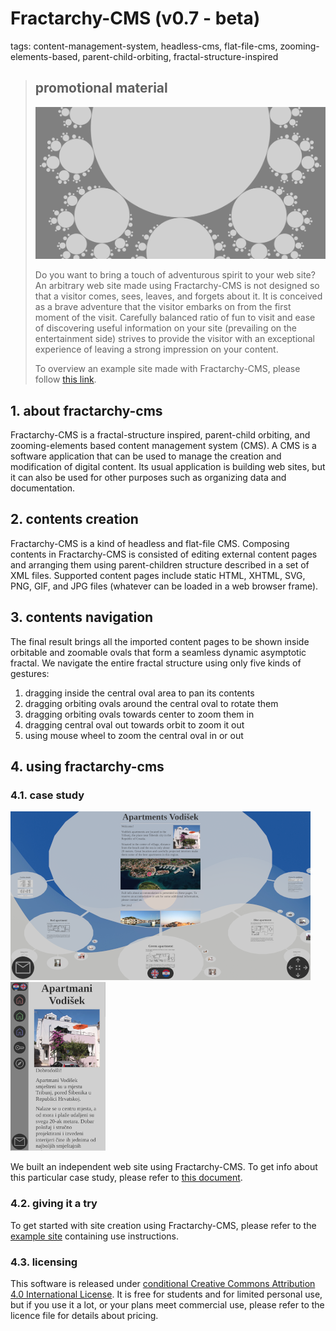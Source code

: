 # Fractarchy-CMS (v0.7 - beta)

tags: content-management-system, headless-cms, flat-file-cms, zooming-elements-based, parent-child-orbiting, fractal-structure-inspired

> ## promotional material
> 
> ![](media/socmedia.png)
> 
> Do you want to bring a touch of adventurous spirit to your web site? An arbitrary web site made using Fractarchy-CMS is not designed so that a visitor comes, sees, leaves, and forgets about it. It is conceived as a brave adventure that the visitor embarks on from the first moment of the visit. Carefully balanced ratio of fun to visit and ease of discovering useful information on your site (prevailing on the entertainment side) strives to provide the visitor with an exceptional experience of leaving a strong impression on your content.
> 
> To overview an example site made with Fractarchy-CMS, please follow [this link](https://fractarchy.github.io/fractarchy-cms/).

## 1. about fractarchy-cms

Fractarchy-CMS is a fractal-structure inspired, parent-child orbiting, and zooming-elements based content management system (CMS). A CMS is a software application that can be used to manage the creation and modification of digital content. Its usual application is building web sites, but it can also be used for other purposes such as organizing data and documentation.

## 2. contents creation

Fractarchy-CMS is a kind of headless and flat-file CMS. Composing contents in Fractarchy-CMS is consisted of editing external content pages and arranging them using parent-children structure described in a set of XML files. Supported content pages include static HTML, XHTML, SVG, PNG, GIF, and JPG files (whatever can be loaded in a web browser frame).

## 3. contents navigation

The final result brings all the imported content pages to be shown inside orbitable and zoomable ovals that form a seamless dynamic asymptotic fractal. We navigate the entire fractal structure using only five kinds of gestures:

1. dragging inside the central oval area to pan its contents
2. dragging orbiting ovals around the central oval to rotate them
3. dragging orbiting ovals towards center to zoom them in
4. dragging central oval out towards orbit to zoom it out
5. using mouse wheel to zoom the central oval in or out

## 4. using fractarchy-cms

### 4.1. case study

![](media/ssh-480-apv.png) ![](media/ssh-152-apv.png)

We built an independent web site using Fractarchy-CMS. To get info about this particular case study, please refer to [this document](case-study.md).

### 4.2. giving it a try

To get started with site creation using Fractarchy-CMS, please refer to the [example site](https://fractarchy.github.io/fractarchy-cms/) containing use instructions.

### 4.3. licensing

This software is released under [conditional Creative Commons Attribution 4.0 International License](LICENSE). It is free for students and for limited personal use, but if you use it a lot, or your plans meet commercial use, please refer to the licence file for details about pricing.

